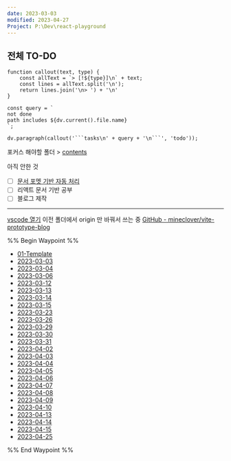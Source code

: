 ```yaml
---
date: 2023-03-03
modified: 2023-04-27
Project: P:\Dev\react-playground
---
```


## 전체 TO-DO

````dataviewjs
function callout(text, type) {
    const allText = `> [!${type}]\n` + text;
    const lines = allText.split('\n');
    return lines.join('\n> ') + '\n'
}

const query = `
not done
path includes ${dv.current().file.name}
`;

dv.paragraph(callout('```tasks\n' + query + '\n```', 'todo'));
````

포커스 해야할 폴더 > [contents](../../../contents)

아직 안한 것

- [ ] [문서 포멧 기반 자동 처리](https://github.com/mineclover/MDN-to-Markdown-for-obsidian)
- [ ] 리액트 문서 기반 공부
- [ ] 블로그 제작

---

[vscode 열기](vscode://file/P:/Dev/react-playground/)
이전 폴더에서 origin 만 바꿔서 쓰는 중
[GitHub - mineclover/vite-prototype-blog](https://github.com/mineclover/vite-prototype-blog)

%% Begin Waypoint %%

- [01-Template](./01-Template)
- [2023-03-03](./2023-03-03)
- [2023-03-04](./2023-03-04)
- [2023-03-06](./2023-03-06)
- [2023-03-12](./2023-03-12)
- [2023-03-13](./2023-03-13)
- [2023-03-14](./2023-03-14)
- [2023-03-15](./2023-03-15)
- [2023-03-23](./2023-03-23)
- [2023-03-26](./2023-03-26)
- [2023-03-29](./2023-03-29)
- [2023-03-30](./2023-03-30)
- [2023-03-31](./2023-03-31)
- [2023-04-02](./2023-04-02)
- [2023-04-03](./2023-04-03)
- [2023-04-04](./2023-04-04)
- [2023-04-05](./2023-04-05)
- [2023-04-06](./2023-04-06)
- [2023-04-07](./2023-04-07)
- [2023-04-08](./2023-04-08)
- [2023-04-09](./2023-04-09)
- [2023-04-10](./2023-04-10)
- [2023-04-13](./2023-04-13)
- [2023-04-14](./2023-04-14)
- [2023-04-15](./2023-04-15)
- [2023-04-25](./2023-04-25)

%% End Waypoint %%
